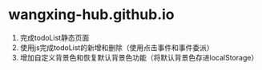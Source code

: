 # wangxing-hub.github.io

1. 完成todoList静态页面
2. 使用js完成todoList的新增和删除（使用点击事件和事件委派）
3. 增加自定义背景色和恢复默认背景色功能（将默认背景色存进localStorage）